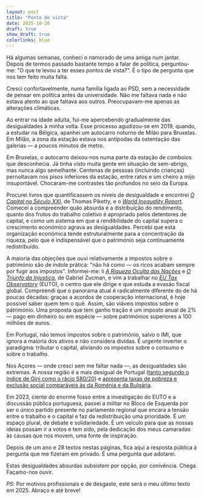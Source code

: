 ```yaml
---
layout: post
title: "Ponto de vista"
date: 2025-10-26
draft: true
show_draft: true
colorlinks: blue
---
```


Há algumas semanas, conheci o namorado de uma amiga num jantar. Depois de termos passado bastante tempo a falar de política, perguntou-me: "O que te levou a ter esses pontos de vista?". É o tipo de pergunta que nos tem feito muita falta.

Cresci confortavelmente, numa família ligada ao PSD, sem a necessidade de pensar em política antes da universidade. Não me faltava nada e não estava atento ao que faltava aos outros. Preocupavam-me apenas as alterações climáticas.

Ao entrar na idade adulta, fui-me apercebendo gradualmente das desigualdades à minha volta. Esse processo agudizou-se em 2019, quando, a estudar na Bélgica, apanhei um autocarro noturno de Milão para Bruxelas. Em Milão, a zona da estação estava nos antípodas da ostentação das galerias — a poucos minutos de metro.

Em Bruxelas, o autocarro deixou-nos numa parte da estação de comboios que desconhecia. Já tinha visto muita gente em situação de sem-abrigo, mas nunca algo semelhante. Centenas de pessoas (incluindo crianças) pernoitavam nos pisos inferiores da estação, entre ratos e um cheiro a mijo insuportável. Chocaram-me contrastes tão profundos no seio da Europa.

Procurei livros que quantificassem os níveis de desigualdade e encontrei _[O Capital no Século XXI](http://piketty.pse.ens.fr/files/Piketty2014Capital21c.pdf)_, de Thomas Piketty, e o _[World Inequality Report](https://wir2022.wid.world/)_. Comecei a compreender quão absurda é a distribuição do rendimento, quanto dos frutos do trabalho coletivo é apropriado pelos detentores de capital, e como um sistema em que a rendibilidade do capital supera o crescimento económico agrava as desigualdades. Percebi que esta organização económica tende estruturalmente para a concentração da riqueza, pelo que é indispensável que o património seja continuamente redistribuído.

A maioria das objeções que ouvi relativamente a impostos sobre o património são de índole prática: "não há como — os ricos acabam sempre por fugir aos impostos". Informei-me: li _[A Riqueza Oculta das Nações](https://gabriel-zucman.eu/files/Zucman2015Slides.pdf)_ e _[O Triunfo da Injustiça](https://gabriel-zucman.eu/files/SZ2019Slides.pdf)_, de Gabriel Zucman, e vim a trabalhar no _[EU Tax Observatory](https://www.taxobservatory.eu/)_ (EUTO), o centro que ele dirige e que estuda a evasão fiscal global. Compreendi que o panorama atual é radicalmente diferente do de há poucas décadas: graças a acordos de cooperação internacional, é hoje possível saber quem tem o quê. Assim, são viáveis impostos sobre o património. Uma proposta que tem ganho tração é um imposto anual de 2% — pago em dinheiro ou em espécie — sobre patrimónios superiores a 100 milhões de euros.

Em Portugal, não temos impostos sobre o património, salvo o IMI, que ignora a maioria dos ativos e não considera dívidas. É urgente inverter o paradigma: tributar o capital, aliviando os impostos sobre o consumo e sobre o trabalho.

Nos Açores — onde cresci sem me faltar nada —, as desigualdades são extremas. A nossa região é a mais desigual de Portugal ([tanto segundo o índice de Gini como o rácio S80/20](https://açores.net/desigualdade/2023/12/10/desigualdade.html)) e [apresenta taxas de pobreza e exclusão social comparáveis às da Roménia e da Bulgária](https://açores.net/pobreza/2023/12/12/pobreza.html).

Em 2023, ciente do enorme fosso entre a investigação do EUTO e a discussão pública portuguesa, passei a militar no Bloco de Esquerda por ser o único partido presente no parlamento regional que encara a tensão entre o trabalho e o capital e faz da redistribuição uma prioridade. É um espaço plural, de debate e solidariedade. É um veículo para que as nossas ideias possam ir a votos e tem sido, pela dedicação dos meus camaradas às causas que nos movem, uma fonte de inspiração.

Depois de um ano e 28 textos nestas páginas, fica aqui a resposta pública à pergunta que me fizeram em privado. É uma pergunta que adotarei.

Estas desigualdades absurdas subsistem por opção, por conivência. Chega. Façamo-nos ouvir.

_PS_: Por motivos profissionais e de desgaste, este será o meu último texto em 2025. Abraço e até breve!

